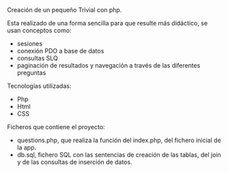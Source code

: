 Creación de un pequeño Trivial con php.

Esta realizado de una forma sencilla para que resulte más didáctico, se usan conceptos como:
  - sesiones
  - conexión PDO a base de datos
  - consultas SLQ
  - paginación de resultados y navegación a través de las diferentes preguntas

Tecnologías utilizadas:
  - Php
  - Html
  - CSS

Ficheros que contiene el proyecto:
  - questions.php, que realiza la función del index.php, del fichero inicial de la app.
  - db.sql, fichero SQL con las sentencias de creación de las tablas, del join y de las consultas de inserción de datos.
